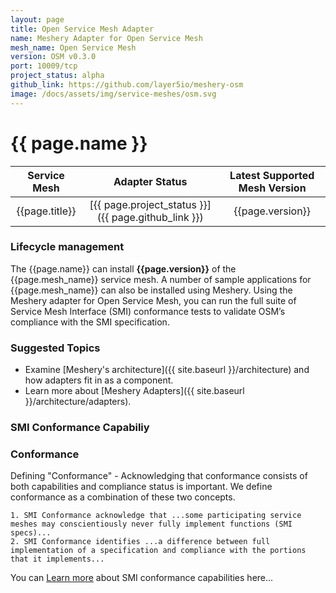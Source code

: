 ```yaml
---
layout: page
title: Open Service Mesh Adapter
name: Meshery Adapter for Open Service Mesh
mesh_name: Open Service Mesh
version: OSM v0.3.0
port: 10009/tcp
project_status: alpha
github_link: https://github.com/layer5io/meshery-osm
image: /docs/assets/img/service-meshes/osm.svg
---
```


# {{ page.name }}

|  Service Mesh  |                   Adapter Status                    | Latest Supported Mesh Version |
| :------------: | :-------------------------------------------------: | :---------------------------: |
| {{page.title}} | [{{ page.project_status }}]({{ page.github_link }}) |       {{page.version}}        |

### Lifecycle management

The {{page.name}} can install **{{page.version}}** of the {{page.mesh_name}} service mesh. A number of sample applications for {{page.mesh_name}} can also be installed using Meshery. Using the Meshery adapter for Open Service Mesh, you can run the full suite of Service Mesh Interface (SMI) conformance tests to validate OSM’s compliance with the SMI specification.

### Suggested Topics

- Examine [Meshery's architecture]({{ site.baseurl }}/architecture) and how adapters fit in as a component.
- Learn more about [Meshery Adapters]({{ site.baseurl }}/architecture/adapters).

### SMI Conformance Capabiliy

### Conformance

Defining "Conformance" - Acknowledging that conformance consists of both capabilities and compliance status is important. We define conformance as a combination of these two concepts.

    1. SMI Conformance acknowledge that ...some participating service meshes may conscientiously never fully implement functions (SMI specs)...
    2. SMI Conformance identifies ...a difference between full implementation of a specification and compliance with the portions that it implements...

You can [Learn more](https://meshery.layer5.io/docs/functionality/smi-conformance) about SMI conformance capabilities here...
